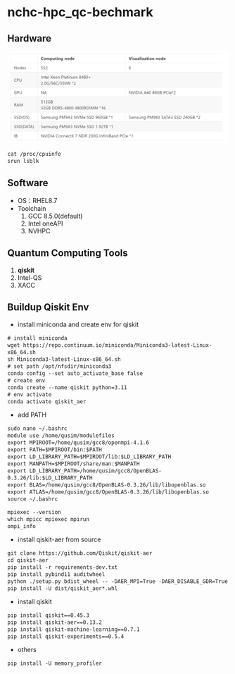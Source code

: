 # nchc-hpc_qc-bechmark
## Hardware
![alt text](fig.png)
```
cat /proc/cpuinfo
srun lsblk
```

## Software
- OS：RHEL8.7
- Toolchain
  1. GCC 8.5.0(default)
  2. Intel oneAPI
  3. NVHPC

## Quantum Computing Tools
1. **qiskit**
2. Intel-QS
3. XACC

## Buildup Qiskit Env
- install miniconda and create env for qiskit
```
# install miniconda
wget https://repo.continuum.io/miniconda/Miniconda3-latest-Linux-x86_64.sh
sh Miniconda3-latest-Linux-x86_64.sh
# set path /opt/nfsdir/miniconda3
conda config --set auto_activate_base false
# create env
conda create --name qiskit python=3.11
# env activate
conda activate qiskit_aer
```
- add PATH
```
sudo nano ~/.bashrc
module use /home/qusim/modulefiles
export MPIROOT=/home/qusim/gcc8/openmpi-4.1.6
export PATH=$MPIROOT/bin:$PATH
export LD_LIBRARY_PATH=$MPIROOT/lib:$LD_LIBRARY_PATH
export MANPATH=$MPIROOT/share/man:$MANPATH
export LD_LIBRARY_PATH=/home/qusim/gcc8/OpenBLAS-0.3.26/lib:$LD_LIBRARY_PATH
export BLAS=/home/qusim/gcc8/OpenBLAS-0.3.26/lib/libopenblas.so
export ATLAS=/home/qusim/gcc8/OpenBLAS-0.3.26/lib/libopenblas.so
source ~/.bashrc
```
```
mpiexec --version
which mpicc mpiexec mpirun
ompi_info
```
- install qiskit-aer from source
```
git clone https://github.com/Qiskit/qiskit-aer
cd qiskit-aer
pip install -r requirements-dev.txt
pip install pybind11 auditwheel
python ./setup.py bdist_wheel -- -DAER_MPI=True -DAER_DISABLE_GDR=True
pip install -U dist/qiskit_aer*.whl
```
- install qiskit
```
pip install qiskit==0.45.3
pip install qiskit-aer==0.13.2
pip install qiskit-machine-learning==0.7.1
pip install qiskit-experiments==0.5.4
```
- others
```
pip install -U memory_profiler
```
